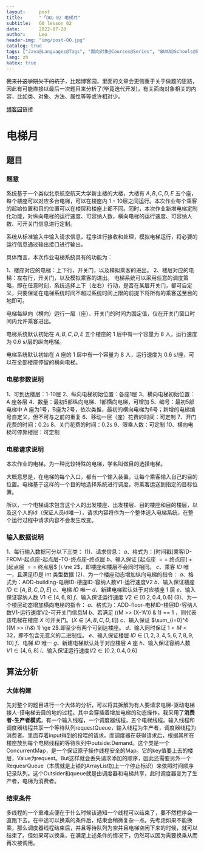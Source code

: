 ```yaml
---
layout:     post
title:      "「OO」02 电梯月"
subtitle:   O0 lesson 02
date:       2022-07-20
author:     Leo
header-img: "img/post-OO.jpg"
catalog: true
tags: ["Java@Languages@Tags", "面向对象@Courses@Series", "BUAA@Schools@Series"]
lang: zh
katex: true 
---
```


~~我来补这学期欠下的坑了~~，比起博客园，里面的文章会更侧重于关于做题的思路，因此有可能直接以最后一次题目来分析了(毕竟迭代开发)，有关面向对象相关的内容，比如类、对象、方法、属性等等或许相对少。

[博客园](https://www.cnblogs.com/LogicLee/p/16215692.html)链接

# 电梯月

## 题目

### 题意

系统基于一个类似北京航空航天大学新主楼的大楼，大楼有 $A,B,C,D,E$ 五个座，每个楼座可以对应多台电梯，可以在楼座内 $1-10$​​ 层之间运行。本次作业每个乘客的起始位置和目的位置可以在楼层和楼座上都不同。同时，本次作业新增电梯定制化功能，对纵向电梯的运行速度、可容纳人数，横向电梯的运行速度、可容纳人数、可开关门信息进行定制。

系统从标准输入中输入请求信息，程序进行接收和处理，模拟电梯运行，将必要的运行信息通过输出接口进行输出。

具体而言，本次作业电梯系统具有的功能为：

$1、$楼座对应的电梯：上下行，开关门，以及模拟乘客的进出。
$2、$楼层对应的电梯：左右行，开关门，以及模拟乘客的进出。
电梯系统可以采用任意的调度策略，即在任意时刻，系统选择上下（左右）行动，是否在某层开关门，都可自定义，只要保证在电梯系统时间不超过系统时间上限的前提下将所有的乘客送至目的地即可。

电梯每纵向（横向）运行一层（座）、开关门的时间为固定值，仅在开关门窗口时间内允许乘客进出。

电梯系统默认初始在 $A,B,C,D,E$ 五个楼座的 $1$ 层中有一个容量为 $8$ 人，运行速度为 $0.6$​ s/层的纵向电梯。

电梯系统默认初始在 $A$​ 座的 $1$​ 层中有一个容量为 $8$​ 人，运行速度为 $0.6$​ s/座，可以在全部楼座停留的横向电梯。

### 电梯参数说明

$1、$可到达楼层：1-10层
$2、$纵向电梯初始位置：各座1层
$3、$横向电梯初始位置：A 座各层
$4、$数量：最初5部纵向电梯、1部横向电梯，可增加
$5、$编号：最初5部电梯中 A 座为1号，B座为2号，依次类推，最初的横向电梯为6号；新增的电梯编号自定义，但不可与之前的重复
$6、$移动一层（座）花费的时间：可定制
$7、$开门花费的时间：0.2s
$8、$关门花费的时间：0.2s
$9、$限乘人数：可定制
$10、$横向电梯可停靠楼层：可定制

### 电梯请求说明

本次作业的电梯，为一种比较特殊的电梯，学名叫做目的选择电梯。

大概意思是，在电梯的每个入口，都有一个输入装置，让每个乘客输入自己的目的位置。电梯基于这样的一个目的地选择系统进行调度，将乘客运送到指定的目标位置。

所以，一个电梯请求包含这个人的出发楼座、出发楼层、目的楼座和目的楼层，以及这个人的id（保证人员id唯一），请求内容将作为一个整体送入电梯系统，在整个运行过程中请求内容不会发生改变。

### 输入数据说明

$1、$每行输入数据可分以下三类：
$(1)、$请求信息：
$a、$格式为：[时间戳]乘客ID-FROM-起点座-起点层-TO-终点座-终点层
$b、$输入保证 $[$起点座 $==$ 终点座$] + [$起点层 $==$ 终点层$ ]\ \ne 2$，即楼座和楼层不会同时相同。
$c、$乘客 $ID$ 唯一，且满足$ID$是 int 类型数据
$(2)、$为一个楼座动态增加纵向电梯的指令：
$a、$格式为：ADD-building-电梯ID-楼座ID-容纳人数V1-运行速度V2
$b、$输入保证楼座 $ID \in [A,B,C,D,E]$
$c、$电梯 $ID$ 唯一
$d、$新建电梯默认处于对应楼座 $1$ 层
$e、$输入保证容纳人数 $V1 \in [4,6,8]$
$f、$输入保证运行速度 $V2 \in [0.2, 0.4, 0.6]$
$(3)、$为一个楼层动态增加横向电梯的指令：
$a、$格式为：ADD-floor-电梯ID-楼层ID-容纳人数V1-运行速度V2-可开关门信息M
$b、$若满足 ((M >> (X-'A')) & 1) == 1 ，则代表该电梯在楼座 $X$ 可开关门。$(X \in [A,B,C,D,E])$
$c、$输入保证 $\sum_{i=0}^4 ((M >> i)\&\ 1) \ge 2$.即至少有两个可到达楼座。
$d、$输入同时保证 $1 \lt M \lt 32$，即不包含无意义的二进制位。
$e、$输入保证楼层 $ID \in [1,2,3,4,5,6,7,8,9,10]$
$f、$电梯 $ID$ 唯一
$g、$新建电梯默认处于对应楼层 $A$ 座
$h、$输入保证容纳人数$V1 \in [4,6,8]$
$i、$输入保证运行速度$V2 \in [0.2, 0.4, 0.6]$

## 算法分析

### 大体构建

先对整个的题目进行一个大体的分析，可以将其拆解为有人要请求电梯-驱动电梯接人-搭电梯去目的地的过程。其中会穿插着增加电梯的动态操作。我采用了**消费者-生产者模式**，有一个输入线程，一个调度器线程，五个电梯线程。输入线程和调度器线程共享一个等待队列requestQueue，输入线程为生产者，调度器线程为消费者。里面存着input得到的投喂的请求。而调度器在获得请求后，根据其所在楼座放到每个电梯线程的等待队列中outside:Demand。这个类是一个ConcurrentMap，是一个保证原子操作线程安全的Map。它的key值要上去的楼层，Value为request。But这样就会丢失请求添加的顺序，因此还需要另外一个RequesrQueue（本质就是上锁的ArrayList加上一个停止标识）来依照时间顺序记录队列。这个Outsider和queue就是由调度器和电梯共享，此时调度器变为了生产者，电梯为消费者。

### 结束条件

多线程的一个重难点便在于什么时候该通知一个线程可以结束了，要不然程序会一直跑下去。在中途可以换乘的条件后，结束会稍微复杂一点。先考虑如果不能换乘，那么调度器线程结束后，并且等待队列为空并且电梯空闲下来的时候，就可以结束了。但如果可以换乘，在满足上述条件的情况下，仍然可以因为需要换乘从而再次被调用。